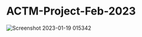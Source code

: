 # ACTM-Project-Feb-2023
![Screenshot 2023-01-19 015342](https://user-images.githubusercontent.com/119549263/213330340-bc6aba5c-73fb-4e87-a9ec-75ee96991426.jpg)
